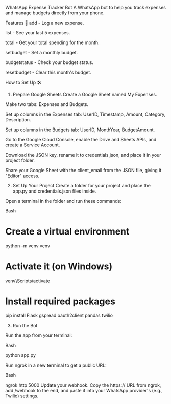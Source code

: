 WhatsApp Expense Tracker Bot
A WhatsApp bot to help you track expenses and manage budgets directly from your phone.

Features 🚀
add <amount> <category> <description> - Log a new expense.

list - See your last 5 expenses.

total - Get your total spending for the month.

setbudget <amount> - Set a monthly budget.

budgetstatus - Check your budget status.

resetbudget - Clear this month's budget.

How to Set Up 🛠️
1. Prepare Google Sheets
Create a Google Sheet named My Expenses.

Make two tabs: Expenses and Budgets.

Set up columns in the Expenses tab: UserID, Timestamp, Amount, Category, Description.

Set up columns in the Budgets tab: UserID, MonthYear, BudgetAmount.

Go to the Google Cloud Console, enable the Drive and Sheets APIs, and create a Service Account.

Download the JSON key, rename it to credentials.json, and place it in your project folder.

Share your Google Sheet with the client_email from the JSON file, giving it "Editor" access.

2. Set Up Your Project
Create a folder for your project and place the app.py and credentials.json files inside.

Open a terminal in the folder and run these commands:

Bash

# Create a virtual environment

python -m venv venv

# Activate it (on Windows)

venv\Scripts\activate

# Install required packages

pip install Flask gspread oauth2client pandas twilio


3. Run the Bot
   
Run the app from your terminal:

Bash

python app.py

Run ngrok in a new terminal to get a public URL:

Bash

ngrok http 5000
Update your webhook. 
Copy the https:// URL from ngrok, add /webhook to the end, and paste it into your WhatsApp provider's (e.g., Twilio) settings.
